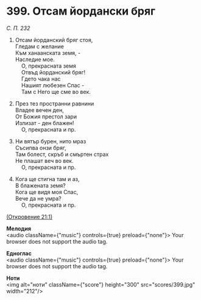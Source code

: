 # 399. Отсам йордански бряг  

*С. П. 232*  

1. Отсам йорданский бряг стоя,  
Гледам с желание  
Към ханаанската земя, -  
Наследие мое.  
    О, прекрасната земя  
    Отвъд йорданский бряг!  
    Гдето чака нас  
    Нашият любезен Спас -  
    Там с Него ще сме во век.  

2. През тез пространни равнини  
Владее вечен ден,  
От Божия престол зари  
Излизат - ден блажен!  
    О, прекрасната и пр.  

3. Ни вятър бурен, нито мраз  
Съсипва онзи бряг,  
Там болест, скръб и смъртен страх  
Не плашат веч во век.  
    О, прекрасната и пр.  

4. Кога ще стигна там и аз,  
В блажената земя?  
Кога ще видя моя Спас,  
Вече да не умра?  
    О, прекрасната и пр.  

[(Откровение 21:1)](http://biblia.bg/index.php?k=66&g=21&s=1)  

__Мелодия__  
<audio className={"music"} controls={true} preload={"none"}><source src="mp3/399.mp3" type="audio/mpeg"/>
Your browser does not support the audio tag.
</audio>  

__Едноглас__  
<audio className={"music"} controls={true} preload={"none"}><source src="transp/399.mp3" type="audio/mpeg"/>
Your browser does not support the audio tag.
</audio>  

__Ноти__  
<img alt="ноти" className={"score"} height="300" src="scores/399.jpg" width="212"/>
